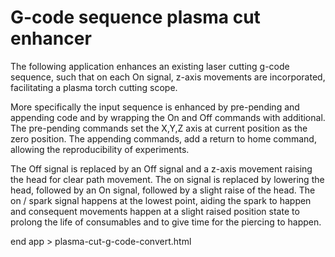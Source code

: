 # G-code sequence plasma cut enhancer

The following application enhances an existing laser cutting g-code sequence, such that on each On signal, z-axis movements are incorporated, facilitating a plasma torch cutting scope.

More specifically the input sequence is enhanced by pre-pending and appending code and by wrapping the On and Off commands with additional. The pre-pending commands set the X,Y,Z axis at current position as the zero position. The appending commands, add a return to home command, allowing the reproducibility of experiments.

The Off signal is replaced by an Off signal and a z-axis movement raising the head for clear path movement. The on signal is replaced by lowering the head, followed by an On signal, followed by a slight raise of the head. The on / spark signal happens at the lowest point, aiding the spark to happen and consequent movements happen at a slight raised position state to prolong the life of consumables and to give time for the piercing to happen.

end app > plasma-cut-g-code-convert.html
